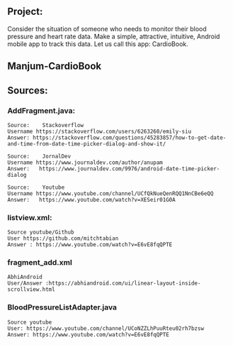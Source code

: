 ## Project: 
Consider the situation of someone who needs to monitor their blood pressure and heart rate data. 
Make a simple, attractive, intuitive, Android mobile app to track this data. Let us call this app: CardioBook.
## Manjum-CardioBook
## Sources: 
### AddFragment.java:

```
Source:    Stackoverflow
Username https://stackoverflow.com/users/6263260/emily-siu
Answer: https://stackoverflow.com/questions/45283857/how-to-get-date-and-time-from-date-time-picker-dialog-and-show-it/

Source:    JornalDev
Username https://www.journaldev.com/author/anupam
Answer:   https://www.journaldev.com/9976/android-date-time-picker-dialog
  
Source:    Youtube
Username https://www.youtube.com/channel/UCfQkNueQenRQQ1NnCBe6eQQ
Answer:   https://www.youtube.com/watch?v=XESeir01G0A
```

### listview.xml: 

``` 
Source youtube/Github
User https://github.com/mitchtabian
Answer : https://www.youtube.com/watch?v=E6vE8fqQPTE
```

### fragment_add.xml
```
AbhiAndroid
User/Answer :https://abhiandroid.com/ui/linear-layout-inside-scrollview.html
```
### BloodPressureListAdapter.java
```
Source youtube 
User: https://www.youtube.com/channel/UCoNZZLhPuuRteu02rh7bzsw
Answer: https://www.youtube.com/watch?v=E6vE8fqQPTE
```

